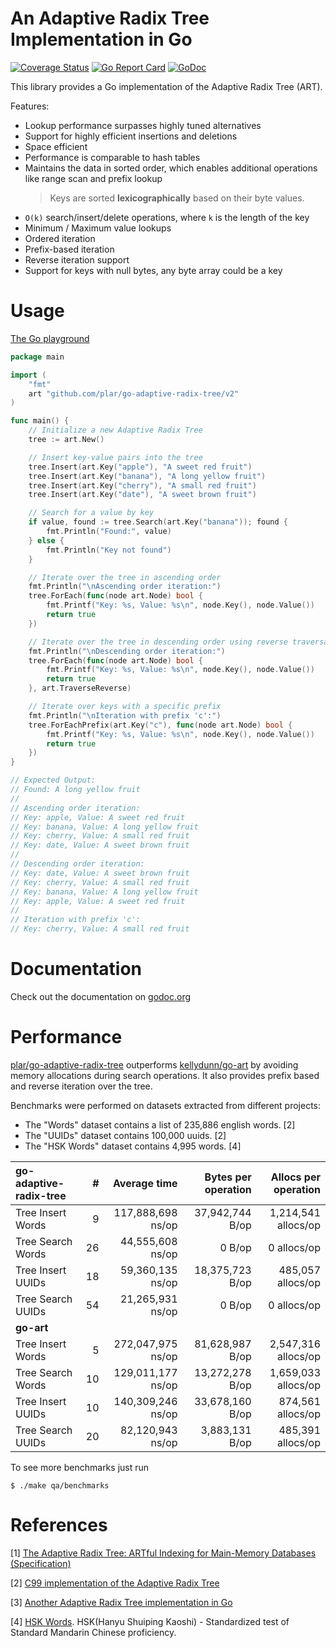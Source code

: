 An Adaptive Radix Tree Implementation in Go
====

[![Coverage Status](https://coveralls.io/repos/github/plar/go-adaptive-radix-tree/badge.svg?branch=master&v=1)](https://coveralls.io/github/plar/go-adaptive-radix-tree?branch=master) [![Go Report Card](https://goreportcard.com/badge/github.com/plar/go-adaptive-radix-tree)](https://goreportcard.com/report/github.com/plar/go-adaptive-radix-tree) [![GoDoc](https://godoc.org/github.com/plar/go-adaptive-radix-tree?status.svg)](http://godoc.org/github.com/plar/go-adaptive-radix-tree)

This library provides a Go implementation of the Adaptive Radix Tree (ART).

Features:
* Lookup performance surpasses highly tuned alternatives
* Support for highly efficient insertions and deletions
* Space efficient
* Performance is comparable to hash tables
* Maintains the data in sorted order, which enables additional operations like range scan and prefix lookup
	> Keys are sorted **lexicographically** based on their byte values.
* `O(k)` search/insert/delete operations, where `k` is the length of the key
* Minimum / Maximum value lookups
* Ordered iteration
* Prefix-based iteration
* Reverse iteration support
* Support for keys with null bytes, any byte array could be a key

# Usage

[The Go playground](https://go.dev/play/p/tBJa0d50eOp)

```go
package main

import (
	"fmt"
	art "github.com/plar/go-adaptive-radix-tree/v2"
)

func main() {
	// Initialize a new Adaptive Radix Tree
	tree := art.New()

	// Insert key-value pairs into the tree
	tree.Insert(art.Key("apple"), "A sweet red fruit")
	tree.Insert(art.Key("banana"), "A long yellow fruit")
	tree.Insert(art.Key("cherry"), "A small red fruit")
	tree.Insert(art.Key("date"), "A sweet brown fruit")

	// Search for a value by key
	if value, found := tree.Search(art.Key("banana")); found {
		fmt.Println("Found:", value)
	} else {
		fmt.Println("Key not found")
	}

	// Iterate over the tree in ascending order
	fmt.Println("\nAscending order iteration:")
	tree.ForEach(func(node art.Node) bool {
		fmt.Printf("Key: %s, Value: %s\n", node.Key(), node.Value())
		return true
	})

	// Iterate over the tree in descending order using reverse traversal
	fmt.Println("\nDescending order iteration:")
	tree.ForEach(func(node art.Node) bool {
		fmt.Printf("Key: %s, Value: %s\n", node.Key(), node.Value())
		return true
	}, art.TraverseReverse)

	// Iterate over keys with a specific prefix
	fmt.Println("\nIteration with prefix 'c':")
	tree.ForEachPrefix(art.Key("c"), func(node art.Node) bool {
		fmt.Printf("Key: %s, Value: %s\n", node.Key(), node.Value())
		return true
	})
}

// Expected Output:
// Found: A long yellow fruit
//
// Ascending order iteration:
// Key: apple, Value: A sweet red fruit
// Key: banana, Value: A long yellow fruit
// Key: cherry, Value: A small red fruit
// Key: date, Value: A sweet brown fruit
//
// Descending order iteration:
// Key: date, Value: A sweet brown fruit
// Key: cherry, Value: A small red fruit
// Key: banana, Value: A long yellow fruit
// Key: apple, Value: A sweet red fruit
//
// Iteration with prefix 'c':
// Key: cherry, Value: A small red fruit
```

# Documentation

Check out the documentation on [godoc.org](http://godoc.org/github.com/plar/go-adaptive-radix-tree)

# Performance

[plar/go-adaptive-radix-tree](https://github.com/plar/go-adaptive-radix-tree) outperforms [kellydunn/go-art](https://github.com/kellydunn/go-art) by avoiding memory allocations during search operations.
It also provides prefix based and reverse iteration over the tree.

Benchmarks were performed on datasets extracted from different projects:
- The "Words" dataset contains a list of 235,886 english words. [2]
- The "UUIDs" dataset contains 100,000 uuids.                   [2]
- The "HSK Words" dataset contains 4,995 words.                 [4]

|**go-adaptive-radix-tree**| #  | Average time      |Bytes per operation|Allocs per operation |
|:-------------------------|---:|------------------:|------------------:|--------------------:|
|       Tree Insert Words  |  9 | 117,888,698 ns/op |  37,942,744  B/op | 1,214,541 allocs/op |
|       Tree Search Words  | 26 |  44,555,608 ns/op |            0 B/op |         0 allocs/op |
|       Tree Insert UUIDs  | 18 |  59,360,135 ns/op |   18,375,723 B/op |   485,057 allocs/op |
|       Tree Search UUIDs  | 54 |  21,265,931 ns/op |            0 B/op |         0 allocs/op |
|**go-art**                |    |                   |                   |                     |
|       Tree Insert Words  |  5 | 272,047,975 ns/op |   81,628,987 B/op | 2,547,316 allocs/op |
|       Tree Search Words  | 10 | 129,011,177 ns/op |   13,272,278 B/op | 1,659,033 allocs/op |
|       Tree Insert UUIDs  | 10 | 140,309,246 ns/op |   33,678,160 B/op |   874,561 allocs/op |
|       Tree Search UUIDs  | 20 |  82,120,943 ns/op |    3,883,131 B/op |   485,391 allocs/op |

To see more benchmarks just run

```
$ ./make qa/benchmarks
```

# References

[1] [The Adaptive Radix Tree: ARTful Indexing for Main-Memory Databases (Specification)](http://www-db.in.tum.de/~leis/papers/ART.pdf)

[2] [C99 implementation of the Adaptive Radix Tree](https://github.com/armon/libart)

[3] [Another Adaptive Radix Tree implementation in Go](https://github.com/kellydunn/go-art)

[4] [HSK Words](http://hskhsk.pythonanywhere.com/hskwords). HSK(Hanyu Shuiping Kaoshi) - Standardized test of Standard Mandarin Chinese proficiency.
